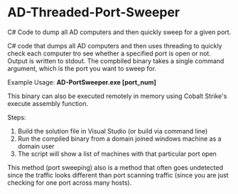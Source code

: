# AD-Threaded-Port-Sweeper
C# Code to dump all AD computers and then quickly sweep for a given port.

C# code that dumps all AD computers and then uses threading to quickly check each computer tro see whether a specified port is open or not. Output is written to stdout. The compbiled binary takes a single command argument, which is the port you want to sweep for.

Example Usage:
**AD-PortSweeper.exe [port_num]**

This binary can also be executed remotely in memory using Cobalt Strike's execute assembly function.

Steps:
1. Build the solution file in Visual Studio (or build via command line)
2. Run the compiled binary from a domain joined windows machine as a domain user
3. The script will show a list of machines with that particular port open

This method (port sweeping) also is a method that often goes undetected since the traffic looks different than port scanning traffic (since you are just checking for one port across many hosts).


